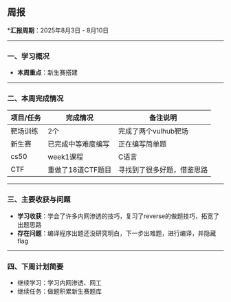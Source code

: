 ## 周报

***汇报周期**：2025年8月3日 - 8月10日

---

### 一、学习概况

- **本周重点**：新生赛搭建


---

### 二、本周完成情况


| 项目/任务 | 完成情况        | 备注说明          |
| ----- | ----------- | ------------- |
| 靶场训练  | 2个          | 完成了两个vulhub靶场 |
| 新生赛   | 已完成中等难度编写   | 正在编写简单题       |
| cs50  | week1课程     | C语言           |
| CTF   | 重做了18道CTF题目 | 寻找到了很多好题，借鉴思路 |

---

### 三、主要收获与问题

- **学习收获**：学会了许多内网渗透的技巧，复习了reverse的做题技巧，拓宽了出题思路
- **存在问题**：编译程序出题还没研究明白，下一步出难题，进行编译，并隐藏flag

---

### 四、下周计划简要

- 继续学习：学习内网渗透、网工
- 继续任务：做题积累新生赛题库
